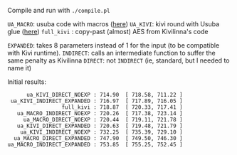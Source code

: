 
Compile and run with `./compile.pl`

`UA_MACRO`: usuba code with macros ([here](verif/aes/bench_aes/aes.c#L373))
`UA_KIVI`: kivi round with Usuba glue ([here](verif/aes/bench_aes/aes.c#L488))
`full_kivi` : copy-past (almost) AES from Kivilinna's code

`EXPANDED`: takes 8 parameters instead of 1 for the input (to be compatible with Kivi runtime).
`INDIRECT`: calls an intermediate function to suffer the same penalty as Kivilinna 
`DIRECT`: not `INDIRECT` (ie, standard, but I needed to name it)

Initial results:
```
      ua_KIVI_DIRECT_NOEXP : 714.90  [ 718.58, 711.22 ]
 ua_KIVI_INDIRECT_EXPANDED : 716.97  [ 717.89, 716.05 ]
                 full_kivi : 718.87  [ 720.33, 717.41 ]
   ua_MACRO_INDIRECT_NOEXP : 720.26  [ 717.38, 723.14 ]
     ua_MACRO_DIRECT_NOEXP : 720.44  [ 719.11, 721.78 ]
   ua_KIVI_DIRECT_EXPANDED : 720.63  [ 719.48, 721.79 ]
    ua_KIVI_INDIRECT_NOEXP : 732.25  [ 735.39, 729.10 ]
  ua_MACRO_DIRECT_EXPANDED : 747.90  [ 749.50, 746.30 ]
ua_MACRO_INDIRECT_EXPANDED : 753.85  [ 755.25, 752.45 ]
```
